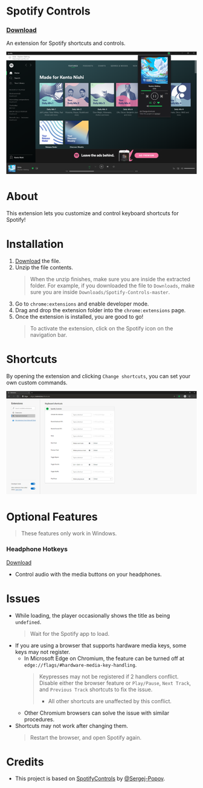 # Spotify Controls
### [Download](https://github.com/KentoNishi/Spotify-Controls/archive/master.zip)
An extension for Spotify shortcuts and controls.

![Screeenshot](images/screenshot.png)

# About
This extension lets you customize and control keyboard shortcuts for Spotify!

# Installation
1. [Download](https://github.com/KentoNishi/Spotify-Controls/archive/master.zip) the file.
2. Unzip the file contents. 
    > When the unzip finishes, make sure you are inside the extracted folder. For example, if you downloaded the file to `Downloads`, make sure you are inside `Downloads/Spotify-Controls-master`.
3. Go to ``chrome:extensions`` and enable developer mode.
4. Drag and drop the extension folder into the ``chrome:extensions`` page.
5. Once the extension is installed, you are good to go!
    > To activate the extension, click on the Spotify icon on the navigation bar.

# Shortcuts
By opening the extension and clicking ``Change shortcuts``, you can set your own custom commands.

![Screeenshot](images/shortcuts.png)

# Optional Features
> These features only work in Windows.
### Headphone Hotkeys
[Download](https://github.com/KentoNishi/Spotify-Controls/raw/master/Hotkeys_Installer.EXE)
* Control audio with the media buttons on your headphones.

# Issues
* While loading, the player occasionally shows the title as being ``undefined``.
    > Wait for the Spotify app to load.
* If you are using a browser that supports hardware media keys, some keys may not register.
    * In Microsoft Edge on Chromium, the feature can be turned off at ``edge://flags/#hardware-media-key-handling``.
        > Keypresses may not be registered if 2 handlers conflict. Disable either the browser feature or ``Play/Pause``, ``Next Track``, and ``Previous Track`` shortcuts to fix the issue.
        >   * All other shortcuts are unaffected by this conflict.
    * Other Chromium browsers can solve the issue with similar procedures.
* Shortcuts may not work after changing them.
    > Restart the browser, and open Spotify again.
    
# Credits
* This project is based on [SpotifyControls](https://github.com/Sergej-Popov/SpotifyControls) by [@Sergej-Popov](https://github.com/Sergej-Popov).